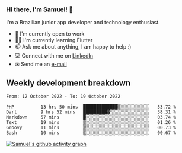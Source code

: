 ### Hi there, I'm Samuel! 👋

I'm a Brazilian junior app developer and technology enthusiast.

- 🏢 I'm currently open to work
- 👨‍💻 I'm currently learning Flutter
- 📫 Ask me about anything, I am happy to help :)
- 💻 Connect with me on [LinkedIn](https://www.linkedin.com/in/samuel-s-marques/)
- ✉ Send me an [e-mail](mailto:samuel.s.marques@protonmail.com)

## Weekly development breakdown
<!--START_SECTION:waka-->

```text
From: 12 October 2022 - To: 19 October 2022

PHP          13 hrs 50 mins  █████████████▒░░░░░░░░░░░   53.72 %
Dart         9 hrs 52 mins   █████████▓░░░░░░░░░░░░░░░   38.31 %
Markdown     57 mins         █░░░░░░░░░░░░░░░░░░░░░░░░   03.74 %
Text         19 mins         ▒░░░░░░░░░░░░░░░░░░░░░░░░   01.26 %
Groovy       11 mins         ▒░░░░░░░░░░░░░░░░░░░░░░░░   00.73 %
Bash         10 mins         ▒░░░░░░░░░░░░░░░░░░░░░░░░   00.67 %
```

<!--END_SECTION:waka-->

[![Samuel's github activity graph](https://activity-graph.herokuapp.com/graph?username=samuel-s-marques&theme=react-dark)](https://github.com/samuel-s-marques)
